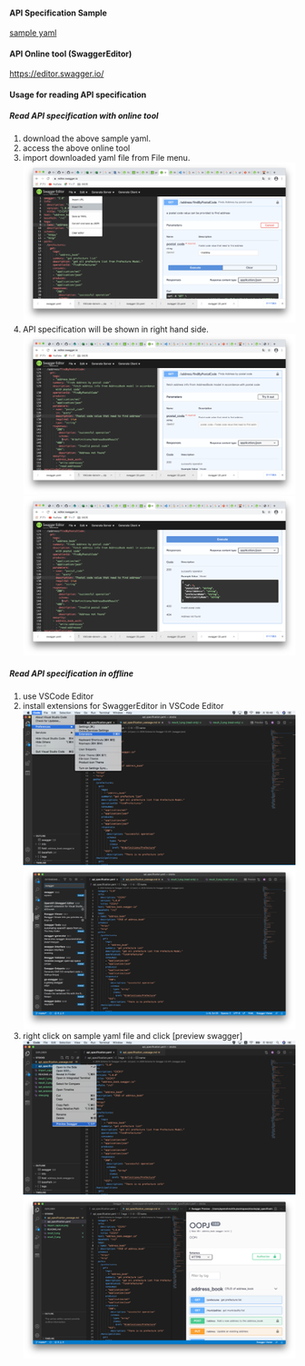 #### API Specification Sample
[sample yaml](/api_specification.yaml)

#### API Online tool (SwaggerEditor)
https://editor.swagger.io/

#### Usage for reading API specification
##### Read API specification with online tool
1. download the above sample yaml.
2. access the above online tool
3. import downloaded yaml file from File menu.
![import_capture](/import_capture.png)
4. API specification will be shown in right hand side.
![api_console_1](/result_1.png)
![api_console_2](/result_2.png)
##### Read API specification in offline
1. use VSCode Editor
2. install extensions for SwaggerEditor in VSCode Editor
![set_extension_1](/set_extension_1.png)
![set_extension_2](/set_extension_2.png)
3. right click on sample yaml file and click [preview swagger]
![preview_swagger](/preview_swagger.png)
![view](/view.png)

